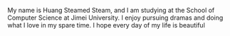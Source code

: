 My name is Huang Steamed Steam, and I am studying at the School of Computer Science at Jimei University.
I enjoy pursuing dramas and doing what I love in my spare time. I hope every day of my life is beautiful
